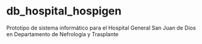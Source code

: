 # db_hospital_hospigen
Prototipo de sistema informático para el Hospital General San Juan de Dios en Departamento de Nefrología y Trasplante

